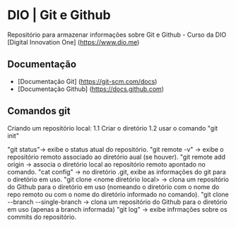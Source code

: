 # DIO | Git e Github

Repositório para armazenar informações sobre Git e Github - Curso da DIO [Digital Innovation One] (https://www.dio.me)

## Documentação

- [Documentação Git] (https://git-scm.com/docs)
- [Documentação Github] (https://docs.github.com)

## Comandos git

Criando um repositório local:
1.1 Criar o diretório
1.2 usar o comando "git init"

"git status"-> exibe o status atual do repositório.
"git remote -v" -> exibe o repositório remoto associado ao diretório aual (se houver).
"git remote add origin <URL> -> associa o diretório local ao repositório remoto apontado no comando.
"cat config" -> no diretório .git, exibe as informações do git para o diretório em uso.
"git clone <URL> <nome diretório local> -> clona um repositório do Github para o diretório em uso (nomeando o diretório com o nome do repo remoto ou com o nome do diretório informado no comando).
"git clone <URL> --branch <nome da branch no repo remoto> --single-branch -> clona um repositório do Github para o diretório em uso (apenas a branch informada)
"git log" -> exibe infrmações sobre os commits do repositório.
